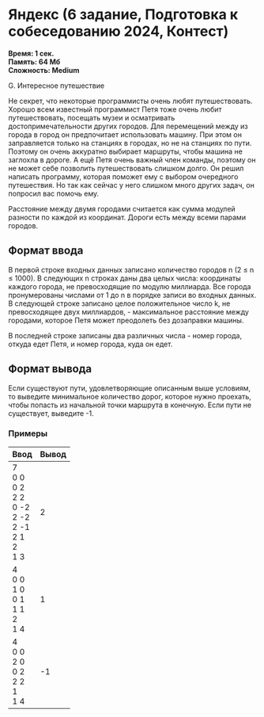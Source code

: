 <h1 class="title">Яндекс (6 задание, Подготовка к собеседованию 2024, Контест)</h1>
<p><b>Время: 1 сек.<br>Память: 64 Мб<br>Сложность: Medium</b></p>
<p>G. Интересное путешествие</p>
<p>Не секрет, что некоторые программисты очень любят путешествовать. Хорошо всем известный программист Петя тоже очень любит путешествовать, посещать музеи и осматривать достопримечательности других городов. Для перемещений между из города в город он предпочитает использовать машину. При этом он заправляется только на станциях в городах, но не на станциях по пути. Поэтому он очень аккуратно выбирает маршруты, чтобы машина не заглохла в дороге. А ещё Петя очень важный член команды, поэтому он не может себе позволить путешествовать слишком долго. Он решил написать программу, которая поможет ему с выбором очередного путешествия. Но так как сейчас у него слишком много других задач, он попросил вас помочь ему.</p>
<p>Расстояние между двумя городами считается как сумма модулей разности по каждой из координат. Дороги есть между всеми парами городов.</p>

<h2>Формат ввода</h2>
<p>В первой строке входных данных записано количество городов n (2 ≤ n ≤ 1000). В следующих n строках даны два целых числа: координаты каждого города, не превосходящие по модулю миллиарда. Все города пронумерованы числами от 1 до n в порядке записи во входных данных.
<br>В следующей строке записано целое положительное число k, не превосходящее двух миллиардов, - максимальное расстояние между городами, которое Петя может преодолеть без дозаправки машины.</p>
<p>В последней строке записаны два различных числа - номер города, откуда едет Петя, и номер города, куда он едет.</p>

<h2>Формат вывода</h2>
<p>Если существуют пути, удовлетворяющие описанным выше условиям, то выведите минимальное количество дорог, которое нужно проехать, чтобы попасть из начальной точки маршрута в конечную. Если пути не существует, выведите -1.</p>

<h3>Примеры</h3>
<table class="sample-tests">
  <thead>
     <tr>
        <th>Ввод</th>
        <th>Вывод</th>
     </tr>
  </thead>
  <tbody>
     <tr>
        <td>7
        <br>0 0
        <br>0 2
        <br>2 2
        <br>0 -2
        <br>2 -2
        <br>2 -1
        <br>2 1
        <br>2
        <br>1 3</td>
        <td>2</td>
     </tr>
     <tr>
        <td>4
        <br>0 0
        <br>1 0
        <br>0 1
        <br>1 1
        <br>2
        <br>1 4</td>
        <td>1</td>
     </tr>
     <tr>
        <td>4
        <br>0 0
        <br>2 0
        <br>0 2
        <br>2 2
        <br>1
        <br>1 4</td>
        <td>-1</td>
     </tr>
  </tbody>
</table>